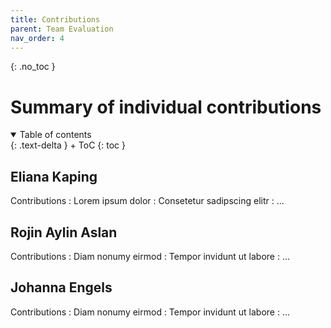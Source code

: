 ```yaml
---
title: Contributions
parent: Team Evaluation
nav_order: 4
---
```


{: .no_toc }
# Summary of individual contributions

<details open markdown="block">
{: .text-delta }
<summary>Table of contents</summary>
+ ToC
{: toc }
</details>

## Eliana Kaping

Contributions
: Lorem ipsum dolor
: Consetetur sadipscing elitr
: ...

## Rojin Aylin Aslan

Contributions
: Diam nonumy eirmod
: Tempor invidunt ut labore
: ...

## Johanna Engels

Contributions
: Diam nonumy eirmod
: Tempor invidunt ut labore
: ...